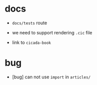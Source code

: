 # docs

- `docs/tests` route

- we need to support rendering `.cic` file

- link to `cicada-book`

# bug

- [bug] can not use `import` in `articles/`
